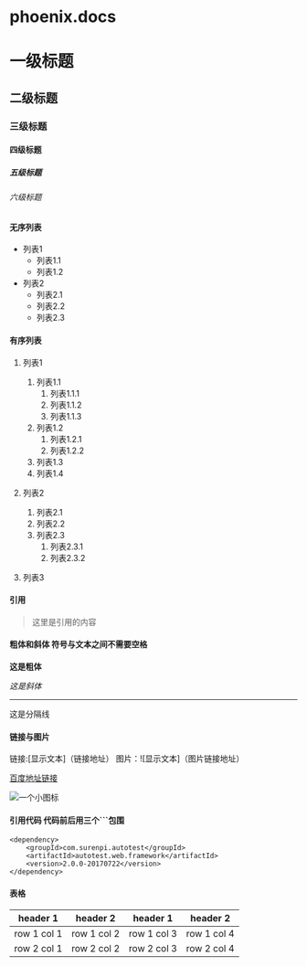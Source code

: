 # phoenix.docs
# 一级标题
## 二级标题
### 三级标题
#### 四级标题
##### 五级标题
###### 六级标题

#### 无序列表
- 列表1
   -  列表1.1
   -  列表1.2
- 列表2
   - 列表2.1
   - 列表2.2
   - 列表2.3
   


#### 有序列表
1. 列表1
   1. 列表1.1
      1. 列表1.1.1
      2. 列表1.1.2
      3. 列表1.1.3
   2. 列表1.2
      1. 列表1.2.1
      2. 列表1.2.2
    3. 列表1.3
    4. 列表1.4
2. 列表2
   1. 列表2.1
   2. 列表2.2
   3. 列表2.3
       1. 列表2.3.1
       2. 列表2.3.2

3. 列表3



#### 引用
> 这里是引用的内容


#### 粗体和斜体 符号与文本之间不需要空格

**这是粗体**

*这是斜体*






***

这是分隔线



#### 链接与图片

链接:[显示文本]（链接地址）
图片：![显示文本]（图片链接地址）

[百度地址链接](http://www.baidu.com)

![一个小图标](http://www.pic68.com/uploads/2018/04/200851614021394_2.gif)


#### 引用代码 代码前后用三个```包围

```
<dependency>
    <groupId>com.surenpi.autotest</groupId>
    <artifactId>autotest.web.framework</artifactId>
    <version>2.0.0-20170722</version>
</dependency>

```


#### 表格

header 1 | header 2 | header 1 | header 2
---|---|---|---
row 1 col 1 | row 1 col 2|row 1 col 3 | row 1 col 4
row 2 col 1 | row 2 col 2|row 2 col 3 | row 2 col 4


